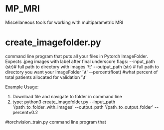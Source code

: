 # MP_MRI
Miscellaneous tools for working with multiparametric MRI

# create_imagefolder.py
command line program that puts all your files in Pytorch ImageFolder.  Expects .jpeg images with label after final underscore
flags:
--input_path (str)# full path to directory with images '\t'
--output_path (str) # full path to directory you want your ImageFolder '\t'
--percent(float) #what percent of total patients allocated for validation '\t'

Example Usage:
1) Download file and navigate to folder in command line
2) type:
python3 create_imagefolder.py --input_path '/path_to_folder_with_images' --output_path '/path_to_output_folder' --percent=0.2

#torchvision_train.py
command line program that 
